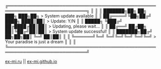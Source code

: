 <!-- # ex-mi.github.io -->
<!-- ex.mi@reality423:~# hello -->

 ╔════════════════════════════════════════════════════════════════════════════╗ 
 ║                                                                            ║ 
 ║    ███████╗██╗  ██╗   ███╗   ███╗██╗    > System update available          ║ 
 ║    ██╔════╝╚██╗██╔╝   ████╗ ████║██║    > Update: Y/N                      ║ 
 ║    █████╗   ╚███╔╝    ██╔████╔██║██║    > Updating, please wait...         ║ 
 ║    ██╔══╝   ██╔██╗    ██║╚██╔╝██║██║    > System update successful!        ║ 
 ║    ███████╗██╔╝ ██╗██╗██║ ╚═╝ ██║██║                                       ║ 
 ║    ╚══════╝╚═╝  ╚═╝╚═╝╚═╝     ╚═╝╚═╝    > Your paradise is just a dream    ║ 
 ║                                                                            ║ 
 ╚════════════════════════════════════════════════════════════════════════════╝ 

<a href="https://ex-mi.ru" target="_blank">ex-mi.ru</a> || <a href="https://ex-mi.github.io" target="_blank">ex-mi.github.io</a>
